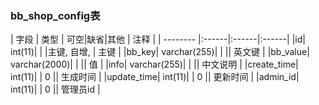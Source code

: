 ### bb_shop_config表
  
| 字段        | 类型 | 可空|缺省|其他  | 注释 |
| -------- |:------|:------|:------|
|id| int(11)| |   |主键, 自增, | 主键 |
|bb_key| varchar(255)| |   || 英文键 |
|bb_value| varchar(2000)| |   || 值 |
|info| varchar(255)| |   || 中文说明 |
|create_time| int(11)| |  0 || 生成时间 |
|update_time| int(11)| |  0 || 更新时间 |
|admin_id| int(11)| |  0 || 管理员id |
